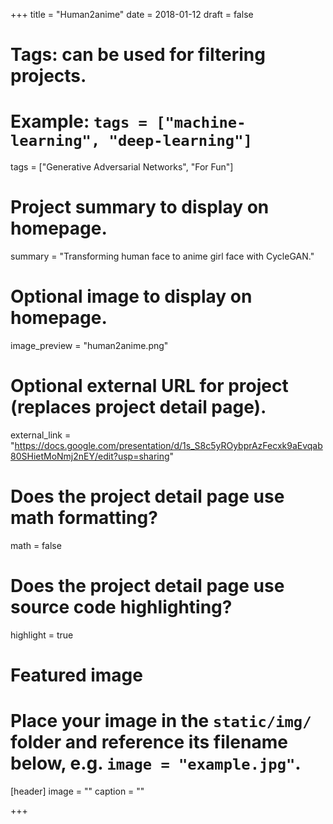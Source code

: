 +++
title = "Human2anime"
date = 2018-01-12
draft = false

# Tags: can be used for filtering projects.
# Example: `tags = ["machine-learning", "deep-learning"]`
tags = ["Generative Adversarial Networks", "For Fun"]

# Project summary to display on homepage.
summary = "Transforming human face to anime girl face with CycleGAN."

# Optional image to display on homepage.
image_preview = "human2anime.png"

# Optional external URL for project (replaces project detail page).
external_link = "https://docs.google.com/presentation/d/1s_S8c5yROybprAzFecxk9aEvqab80SHietMoNmj2nEY/edit?usp=sharing"

# Does the project detail page use math formatting?
math = false

# Does the project detail page use source code highlighting?
highlight = true

# Featured image
# Place your image in the `static/img/` folder and reference its filename below, e.g. `image = "example.jpg"`.
[header]
image = ""
caption = ""

+++
